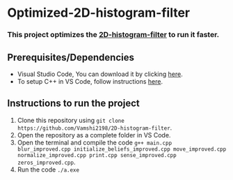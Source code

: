 # Optimized-2D-histogram-filter

### This project optimizes the [2D-histogram-filter](https://github.com/Vamshi2198/2D-histogram-filter) to run it faster.

## Prerequisites/Dependencies
* Visual Studio Code, You can download it by clicking [here](https://code.visualstudio.com/download).
* To setup C++ in VS Code, follow instructions [here](https://code.visualstudio.com/docs/languages/cpp).

## Instructions to run the project
1. Clone this repository using `git clone https://github.com/Vamshi2198/2D-histogram-filter`.
2. Open the repository as a complete folder in VS Code.
3. Open the terminal and compile the code
   `g++ main.cpp blur_improved.cpp initialize_beliefs_improved.cpp move_improved.cpp normalize_improved.cpp print.cpp sense_improved.cpp zeros_improved.cpp`.
4. Run the code 
   `./a.exe`

   
